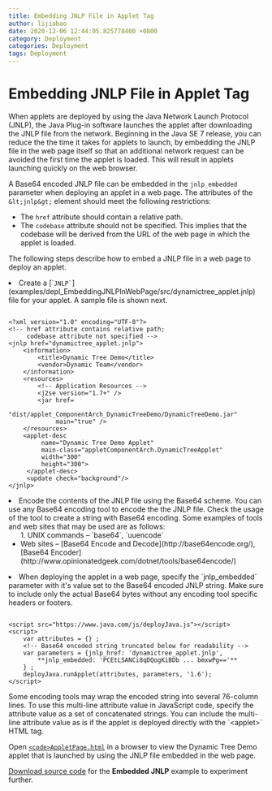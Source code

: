 ```yaml
---
title: Embedding JNLP File in Applet Tag
author: lijiabao
date: 2020-12-06 12:44:05.825778400 +0800
category: Deployment
categories: Deployment
tags: Deployment
---
```


# Embedding JNLP File in Applet Tag

When applets are deployed by using the Java Network Launch Protocol (JNLP), the Java Plug-in software launches the applet after downloading the JNLP file from the network. Beginning in the Java SE 7 release, you can reduce the the time it takes for applets to launch, by embedding the JNLP file in the web page itself so that an additional network request can be avoided the first time the applet is loaded. This will result in applets launching quickly on the web browser.

A Base64 encoded JNLP file can be embedded in the `jnlp_embedded` parameter when deploying an applet in a web page. The attributes of the `&lt;jnlp&gt;` element should meet the following restrictions:

- The `href` attribute should contain a relative path.
- The `codebase` attribute should not be specified. This implies that the codebase will be derived from the URL of the web page in which the applet is loaded.

The following steps describe how to embed a JNLP file in a web page to deploy an applet.

<li>Create a 
[`<code>JNLP`</code>](examples/depl_EmbeddingJNLPInWebPage/src/dynamictree_applet.jnlp) file for your applet. A sample file is shown next.
<pre><code>
&lt;?xml version="1.0" encoding="UTF-8"?&gt;
&lt;!-- href attribute contains relative path;
     codebase attribute not specified --&gt;
&lt;jnlp href="dynamictree_applet.jnlp"&gt;
    &lt;information&gt;
        &lt;title&gt;Dynamic Tree Demo&lt;/title&gt;
        &lt;vendor&gt;Dynamic Team&lt;/vendor&gt;
    &lt;/information&gt;
    &lt;resources&gt;
        &lt;!-- Application Resources --&gt;
        &lt;j2se version="1.7+" /&gt;
        &lt;jar href=
            "dist/applet_ComponentArch_DynamicTreeDemo/DynamicTreeDemo.jar" 
             main="true" /&gt;
    &lt;/resources&gt;
    &lt;applet-desc 
         name="Dynamic Tree Demo Applet"
         main-class="appletComponentArch.DynamicTreeApplet"
         width="300"
         height="300"&gt;
     &lt;/applet-desc&gt;
     &lt;update check="background"/&gt;
&lt;/jnlp&gt;
</code></pre>
</li>
<li>Encode the contents of the JNLP file using the Base64 scheme. You can use any Base64 encoding tool to encode the the JNLP file. Check the usage of the tool to create a string with Base64 encoding. Some examples of tools and web sites that may be used are as follows:
<ul>
1. UNIX commands &#8211; `base64`, `uuencode`
<li>Web sites &#8211; 
[Base64 Encode and Decode](http://base64encode.org/), 
[Base64 Encoder](http://www.opinionatedgeek.com/dotnet/tools/base64encode/)</li>
</ul>
</li>
<li>When deploying the applet in a web page, specify the `jnlp_embedded` parameter with it's value set to the Base64 encoded JNLP string. Make sure to include only the actual Base64 bytes without any encoding tool specific headers or footers.
<pre><code>
&lt;script src="https://www.java.com/js/deployJava.js"&gt;&lt;/script&gt;
&lt;script&gt;
    var attributes = {} ;
    &lt;!-- Base64 encoded string truncated below for readability --&gt;
    var parameters = {jnlp_href: 'dynamictree_applet.jnlp',
        **jnlp_embedded: 'PCEtLSANCi8qDQogKiBDb ... bmxwPg=='**
    } ;
    deployJava.runApplet(attributes, parameters, '1.6');
&lt;/script&gt;
</code></pre>
Some encoding tools may wrap the encoded string into several 76-column lines. To use this multi-line attribute value in JavaScript code, specify the attribute value as a set of concatenated strings. You can include the multi-line attribute value as is if the applet is deployed directly with the `&lt;applet&gt;` HTML tag.
</li>

Open 
[`<code>AppletPage.html`</code>](examples/dist/depl_EmbeddingJNLPInWebPage/AppletPage.html) in a browser to view the Dynamic Tree Demo applet that is launched by using the JNLP file embedded in the web page.


[Download source code](examplesIndex.html#EmbeddedJNLP) for the **Embedded JNLP** example to experiment further.
